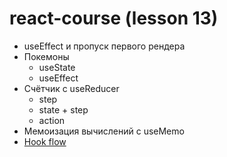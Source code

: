 # react-course (lesson 13)

- useEffect и пропуск первого рендера
- Покемоны
  - useState
  - useEffect
- Счётчик c useReducer
  - step
  - state + step
  - action
- Мемоизация вычислений с useMemo
- [Hook flow](https://raw.githubusercontent.com/donavon/hook-flow/master/hook-flow.png)
